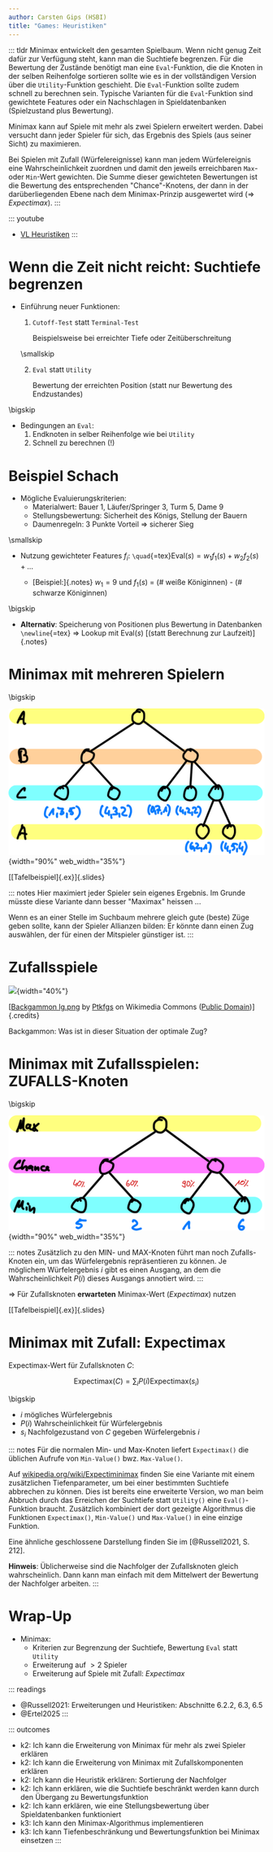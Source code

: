 ```yaml
---
author: Carsten Gips (HSBI)
title: "Games: Heuristiken"
---
```


::: tldr
Minimax entwickelt den gesamten Spielbaum. Wenn nicht genug Zeit dafür zur Verfügung
steht, kann man die Suchtiefe begrenzen. Für die Bewertung der Zustände benötigt man
eine `Eval`-Funktion, die die Knoten in der selben Reihenfolge sortieren sollte wie
es in der vollständigen Version über die `Utility`-Funktion geschieht. Die
`Eval`-Funktion sollte zudem schnell zu berechnen sein. Typische Varianten für die
`Eval`-Funktion sind gewichtete Features oder ein Nachschlagen in Spieldatenbanken
(Spielzustand plus Bewertung).

Minimax kann auf Spiele mit mehr als zwei Spielern erweitert werden. Dabei versucht
dann jeder Spieler für sich, das Ergebnis des Spiels (aus seiner Sicht) zu
maximieren.

Bei Spielen mit Zufall (Würfelereignisse) kann man jedem Würfelereignis eine
Wahrscheinlichkeit zuordnen und damit den jeweils erreichbaren `Max`- oder
`Min`-Wert gewichten. Die Summe dieser gewichteten Bewertungen ist die Bewertung des
entsprechenden "Chance"-Knotens, der dann in der darüberliegenden Ebene nach dem
Minimax-Prinzip ausgewertet wird (=\> *Expectimax*).
:::

::: youtube
-   [VL Heuristiken](https://youtu.be/rKqNqYBXuK8)
:::

# Wenn die Zeit nicht reicht: Suchtiefe begrenzen

-   Einführung neuer Funktionen:
    1.  `Cutoff-Test` statt `Terminal-Test`

        Beispielsweise bei erreichter Tiefe oder Zeitüberschreitung

    \smallskip

    2.  `Eval` statt `Utility`

        Bewertung der erreichten Position (statt nur Bewertung des Endzustandes)

\bigskip

-   Bedingungen an `Eval`:
    1.  Endknoten in selber Reihenfolge wie bei `Utility`
    2.  Schnell zu berechnen (!)

# Beispiel Schach

-   Mögliche Evaluierungskriterien:
    -   Materialwert: Bauer 1, Läufer/Springer 3, Turm 5, Dame 9
    -   Stellungsbewertung: Sicherheit des Königs, Stellung der Bauern
    -   Daumenregeln: 3 Punkte Vorteil =\> sicherer Sieg

\smallskip

-   Nutzung gewichteter Features $f_i$:
    `\quad`{=tex}$\mathop{\text{Eval}}(s) = w_1f_1(s) + w_2f_2(s) + \ldots$

    -   [Beispiel:]{.notes} $w_1 = 9$ und $f_1(s)$ = (# weiße Königinnen) - (#
        schwarze Königinnen)

\bigskip

-   **Alternativ**: Speicherung von Positionen plus Bewertung in Datenbanken
    `\newline`{=tex} =\> Lookup mit $\mathop{\text{Eval}}(s)$ [(statt Berechnung zur
    Laufzeit)]{.notes}

# Minimax mit mehreren Spielern

\bigskip

![](images/minimax3.png){width="90%" web_width="35%"}

[[Tafelbeispiel]{.ex}]{.slides}

::: notes
Hier maximiert jeder Spieler sein eigenes Ergebnis. Im Grunde müsste diese Variante
dann besser "Maximax" heissen ...

Wenn es an einer Stelle im Suchbaum mehrere gleich gute (beste) Züge geben sollte,
kann der Spieler Allianzen bilden: Er könnte dann einen Zug auswählen, der für einen
der Mitspieler günstiger ist.
:::

# Zufallsspiele

![](https://upload.wikimedia.org/wikipedia/commons/thumb/3/30/Backgammon_lg.png/960px-Backgammon_lg.png){width="40%"}

[[Backgammon lg.png](https://commons.wikimedia.org/wiki/File:Backgammon_lg.png)
by [Ptkfgs](https://commons.wikimedia.org/wiki/User:Ptkfgs) on Wikimedia Commons
([Public Domain](https://en.wikipedia.org/wiki/en:public_domain))]{.credits}

Backgammon: Was ist in dieser Situation der optimale Zug?

# Minimax mit Zufallsspielen: ZUFALLS-Knoten

\bigskip

![](images/expectimax.png){width="90%" web_width="35%"}

::: notes
Zusätzlich zu den MIN- und MAX-Knoten führt man noch Zufalls-Knoten ein, um das
Würfelergebnis repräsentieren zu können. Je möglichem Würfelergebnis $i$ gibt es
einen Ausgang, an dem die Wahrscheinlichkeit $P(i)$ dieses Ausgangs annotiert wird.
:::

=\> Für Zufallsknoten **erwarteten** Minimax-Wert (*Expectimax*) nutzen

[[Tafelbeispiel]{.ex}]{.slides}

# Minimax mit Zufall: Expectimax

Expectimax-Wert für Zufallsknoten $C$:

$$\mathop{\text{Expectimax}}(C) = \sum_i P(i) \mathop{\text{Expectimax}}(s_i)$$

\bigskip

-   $i$ mögliches Würfelergebnis
-   $P(i)$ Wahrscheinlichkeit für Würfelergebnis
-   $s_i$ Nachfolgezustand von $C$ gegeben Würfelergebnis $i$

::: notes
Für die normalen Min- und Max-Knoten liefert `Expectimax()` die üblichen Aufrufe von
`Min-Value()` bwz. `Max-Value()`.

Auf
[wikipedia.org/wiki/Expectiminimax](https://en.wikipedia.org/wiki/Expectiminimax)
finden Sie eine Variante mit einem zusätzlichen Tiefenparameter, um bei einer
bestimmten Suchtiefe abbrechen zu können. Dies ist bereits eine erweiterte Version,
wo man beim Abbruch durch das Erreichen der Suchtiefe statt `Utility()` eine
`Eval()`-Funktion braucht. Zusätzlich kombiniert der dort gezeigte Algorithmus die
Funktionen `Expectimax()`, `Min-Value()` und `Max-Value()` in eine einzige Funktion.

Eine ähnliche geschlossene Darstellung finden Sie im [@Russell2021, S. 212].

**Hinweis**: Üblicherweise sind die Nachfolger der Zufallsknoten gleich
wahrscheinlich. Dann kann man einfach mit dem Mittelwert der Bewertung der
Nachfolger arbeiten.
:::

# Wrap-Up

-   Minimax:
    -   Kriterien zur Begrenzung der Suchtiefe, Bewertung `Eval` statt `Utility`
    -   Erweiterung auf $>2$ Spieler
    -   Erweiterung auf Spiele mit Zufall: *Expectimax*

::: readings
-   @Russell2021: Erweiterungen und Heuristiken: Abschnitte 6.2.2, 6.3, 6.5
-   @Ertel2025
:::

::: outcomes
-   k2: Ich kann die Erweiterung von Minimax für mehr als zwei Spieler erklären
-   k2: Ich kann die Erweiterung von Minimax mit Zufallskomponenten erklären
-   k2: Ich kann die Heuristik erklären: Sortierung der Nachfolger
-   k2: Ich kann erklären, wie die Suchtiefe beschränkt werden kann durch den
    Übergang zu Bewertungsfunktion
-   k2: Ich kann erklären, wie eine Stellungsbewertung über Spieldatenbanken
    funktioniert
-   k3: Ich kann den Minimax-Algorithmus implementieren
-   k3: Ich kann Tiefenbeschränkung und Bewertungsfunktion bei Minimax einsetzen
:::

